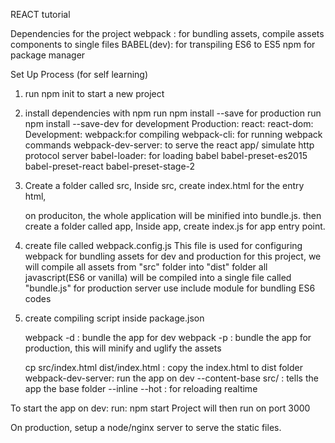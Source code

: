 REACT tutorial

Dependencies for the project
webpack : for bundling assets, compile assets components to single files
BABEL(dev): for transpiling ES6 to ES5
npm for package manager


Set Up Process (for self learning)
1. run npm init to start a new project
2. install dependencies with npm
	run npm install <dependencies> --save for production
	run npm install <dependencies> --save-dev for development
	Production:
		react:
		react-dom:
	Development:
		webpack:for compiling
		webpack-cli: for running webpack commands
		webpack-dev-server: to serve the react app/ simulate http protocol server
		babel-loader: for loading babel
		babel-preset-es2015
		babel-preset-react
		babel-preset-stage-2
3. Create a folder called src,
	Inside src, create index.html for the entry html,
	<script src="/app/bundle.js"></script>
	on produciton, the whole application will be minified into bundle.js.
	then create a folder called app,
	Inside app, create index.js for app entry point.
	
4. create file called webpack.config.js
	This file is used for configuring webpack for bundling assets for dev and production
	for this project, we will compile all assets from "src" folder into "dist" folder
	all javascript(ES6 or vanilla) will be compiled into a single file called "bundle.js" for production server use
	include module for bundling ES6 codes
5. create compiling script inside package.json
	
	webpack -d : bundle the app for dev
	webpack -p : bundle the app for production, this will minify and uglify the assets

	cp src/index.html dist/index.html : copy the index.html to dist folder
	webpack-dev-server: run the app on dev
		--content-base src/ : tells the app the base folder
		--inline
		--hot : for reloading realtime


To start the app on dev:
run:  npm start
Project will then run on port 3000

On production, setup a node/nginx server to serve the static files.



